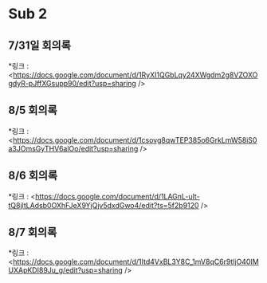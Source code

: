 # Sub 2

## 7/31일 회의록

*링크 : <https://docs.google.com/document/d/1RyXI1QGbLqy24XWgdm2g8VZOXOgdyR-pJffXGsupp90/edit?usp=sharing />

## 8/5 회의록

*링크 : <https://docs.google.com/document/d/1csovg8qwTEP385o6GrkLmW58iS0a3JOmsGyTHV6alOo/edit?usp=sharing />

## 8/6 회의록

*링크 : <https://docs.google.com/document/d/1LAGnL-ult-tQ8jltLAdsb0OXhFJeX9YjQjv5dxdGwo4/edit?ts=5f2b9120 />

## 8/7 회의록

*링크 : <https://docs.google.com/document/d/1Itd4VxBL3Y8C_1mV8qC6r9tljO40IMUXApKDI89Ju_g/edit?usp=sharing />